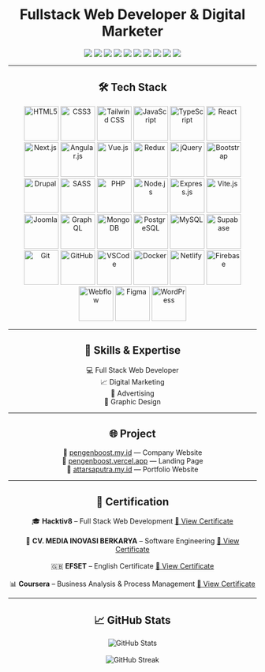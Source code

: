 <h1 align="center">Fullstack Web Developer & Digital Marketer</h1>

<p align="center"> <img src="https://img.shields.io/badge/JavaScript-40%25-yellow?style=for-the-badge&logo=javascript&logoColor=black" /> <img src="https://img.shields.io/badge/TypeScript-20%25-blue?style=for-the-badge&logo=typescript&logoColor=white" /> <img src="https://img.shields.io/badge/PHP-10%25-777BB4?style=for-the-badge&logo=php&logoColor=white" /> <img src="https://img.shields.io/badge/HTML-8%25-orange?style=for-the-badge&logo=html5&logoColor=white" /> <img src="https://img.shields.io/badge/CSS-6%25-blue?style=for-the-badge&logo=css3&logoColor=white" /> <img src="https://img.shields.io/badge/Node.js-5%25-339933?style=for-the-badge&logo=node.js&logoColor=white" /> <img src="https://img.shields.io/badge/SQL-4%25-003B57?style=for-the-badge&logo=mysql&logoColor=white" /> <img src="https://img.shields.io/badge/SASS-2%25-CC6699?style=for-the-badge&logo=sass&logoColor=white" /> <img src="https://img.shields.io/badge/TailwindCSS-2%25-38B2AC?style=for-the-badge&logo=tailwind-css&logoColor=white" /> <img src="https://img.shields.io/badge/Other-3%25-gray?style=for-the-badge" /> </p>

---

<h2 align="center">🛠️ Tech Stack</h2>

<p align="center">
  <img src="https://cdn.jsdelivr.net/gh/devicons/devicon/icons/html5/html5-original.svg" height="70" title="HTML5" />
  <img src="https://cdn.jsdelivr.net/gh/devicons/devicon/icons/css3/css3-original.svg" height="70" title="CSS3" />
  <img src="https://cdn.jsdelivr.net/gh/devicons/devicon@latest/icons/tailwindcss/tailwindcss-original.svg" height="70" title="Tailwind CSS" />
  <img src="https://cdn.jsdelivr.net/gh/devicons/devicon/icons/javascript/javascript-original.svg" height="70" title="JavaScript" />
  <img src="https://cdn.jsdelivr.net/gh/devicons/devicon/icons/typescript/typescript-original.svg" height="70" title="TypeScript" />
  <img src="https://cdn.jsdelivr.net/gh/devicons/devicon/icons/react/react-original.svg" height="70" title="React" />
  <img src="https://cdn.jsdelivr.net/gh/devicons/devicon/icons/nextjs/nextjs-original.svg" height="70" title="Next.js" />
  <img src="https://cdn.jsdelivr.net/gh/devicons/devicon/icons/angularjs/angularjs-original.svg" height="70" title="Angular.js" />
  <img src="https://cdn.jsdelivr.net/gh/devicons/devicon/icons/vuejs/vuejs-original.svg" height="70" title="Vue.js" />
  <img src="https://cdn.jsdelivr.net/gh/devicons/devicon/icons/redux/redux-original.svg" height="70" title="Redux" />
  <img src="https://cdn.jsdelivr.net/gh/devicons/devicon@latest/icons/jquery/jquery-plain-wordmark.svg" height="70" title="jQuery" />
  <img src="https://cdn.jsdelivr.net/gh/devicons/devicon/icons/bootstrap/bootstrap-original.svg" height="70" title="Bootstrap" />
  <img src="https://cdn.jsdelivr.net/gh/devicons/devicon/icons/drupal/drupal-original.svg" height="70" title="Drupal" />
  <img src="https://cdn.jsdelivr.net/gh/devicons/devicon/icons/sass/sass-original.svg" height="70" title="SASS" />
  <img src="https://cdn.jsdelivr.net/gh/devicons/devicon/icons/php/php-original.svg" height="70" title="PHP" />
  <img src="https://cdn.jsdelivr.net/gh/devicons/devicon/icons/nodejs/nodejs-original.svg" height="70" title="Node.js" />
  <img src="https://cdn.jsdelivr.net/gh/devicons/devicon/icons/express/express-original.svg" height="70" title="Express.js" />
  <img src="https://cdn.jsdelivr.net/gh/devicons/devicon@latest/icons/vitejs/vitejs-original.svg" height="70" title="Vite.js" />  
  <img src="https://cdn.jsdelivr.net/gh/devicons/devicon@latest/icons/nginx/nginx-original.svg" height="70" title="Joomla" />
  <img src="https://cdn.jsdelivr.net/gh/devicons/devicon/icons/graphql/graphql-plain.svg" height="70" title="GraphQL" />
  <img src="https://cdn.jsdelivr.net/gh/devicons/devicon/icons/mongodb/mongodb-original.svg" height="70" title="MongoDB" />
  <img src="https://cdn.jsdelivr.net/gh/devicons/devicon/icons/postgresql/postgresql-original.svg" height="70" title="PostgreSQL" />
  <img src="https://cdn.jsdelivr.net/gh/devicons/devicon/icons/mysql/mysql-original.svg" height="70" title="MySQL" />
  <img src="https://cdn.jsdelivr.net/gh/devicons/devicon@latest/icons/supabase/supabase-original.svg" height="70" title="Supabase" />
  <img src="https://cdn.jsdelivr.net/gh/devicons/devicon/icons/git/git-original.svg" height="70" title="Git" />
  <img src="https://cdn.jsdelivr.net/gh/devicons/devicon/icons/github/github-original.svg" height="70" title="GitHub" />
  <img src="https://cdn.jsdelivr.net/gh/devicons/devicon/icons/vscode/vscode-original.svg" height="70" title="VSCode" />
  <img src="https://cdn.jsdelivr.net/gh/devicons/devicon/icons/docker/docker-original.svg" height="70" title="Docker" />
  <img src="https://cdn.jsdelivr.net/gh/devicons/devicon/icons/netlify/netlify-original.svg" height="70" title="Netlify" />
  <img src="https://cdn.jsdelivr.net/gh/devicons/devicon/icons/firebase/firebase-plain.svg" height="70" title="Firebase" />
  <img src="https://cdn.jsdelivr.net/gh/devicons/devicon/icons/webflow/webflow-original.svg" height="70" title="Webflow" />
  <img src="https://cdn.jsdelivr.net/gh/devicons/devicon/icons/figma/figma-original.svg" height="70" title="Figma" />
  <img src="https://cdn.jsdelivr.net/gh/devicons/devicon/icons/wordpress/wordpress-plain.svg" height="70" title="WordPress" />
  
</p>

---

<h2 align="center">🧠 Skills & Expertise</h2>

<p align="center">
💻 Full Stack Web Developer<br/>
📈 Digital Marketing<br/>
📣 Advertising<br/>
🎨 Graphic Design
</p>

---

<h2 align="center">🌐 Project</h2>

<p align="center">
🔗 <a href="https://pengenboost.my.id">pengenboost.my.id</a> — Company Website<br/>
🔗 <a href="https://pengenboost.vercel.app">pengenboost.vercel.app</a> — Landing Page<br/>
🔗 <a href="https://attarsaputra.my.id">attarsaputra.my.id</a> — Portfolio Website
</p>

---

<h2 align="center">📜 Certification</h2>

<p align="center">
🎓 <strong>Hacktiv8</strong> – Full Stack Web Development  
<a href="https://qyiakbrhyqgosswhipvq.supabase.co/storage/v1/object/public/attar//certificate.png">🔗 View Certificate</a>
<br/><br/>
🏢 <strong>CV. MEDIA INOVASI BERKARYA</strong> – Software Engineering  
<a href="https://qyiakbrhyqgosswhipvq.supabase.co/storage/v1/object/public/attar//serti%20atar.jfif">🔗 View Certificate</a>
<br/><br/>
🇬🇧 <strong>EFSET</strong> – English Certificate  
<a href="https://links.t-educationfirst.mkt4686.com/servlet/MailView?ms=NTY0Mzg4NTES1&r=LTg2MzcyOTY2NjAS1&j=MjUyMTgyNjE1MwS2&mt=1&rt=0">🔗 View Certificate</a>
<br/><br/>
📊 <strong>Coursera</strong> – Business Analysis & Process Management  
<a href="https://www.coursera.org/account/accomplishments/verify/LAC8GYPHAYXM?utm_source=link&utm_medium=certificate&utm_content=cert_image&utm_campaign=sharing_cta&utm_product=project">🔗 View Certificate</a>
</p>

---

<h2 align="center">📈 GitHub Stats</h2>

<p align="center">
  <img src="https://github-readme-stats.vercel.app/api?username=attarsaputra&show_icons=true&theme=radical" alt="GitHub Stats" />
  <br/><br/>
  <img src="https://streak-stats.demolab.com?user=attarsaputra&theme=radical" alt="GitHub Streak" />
</p>
